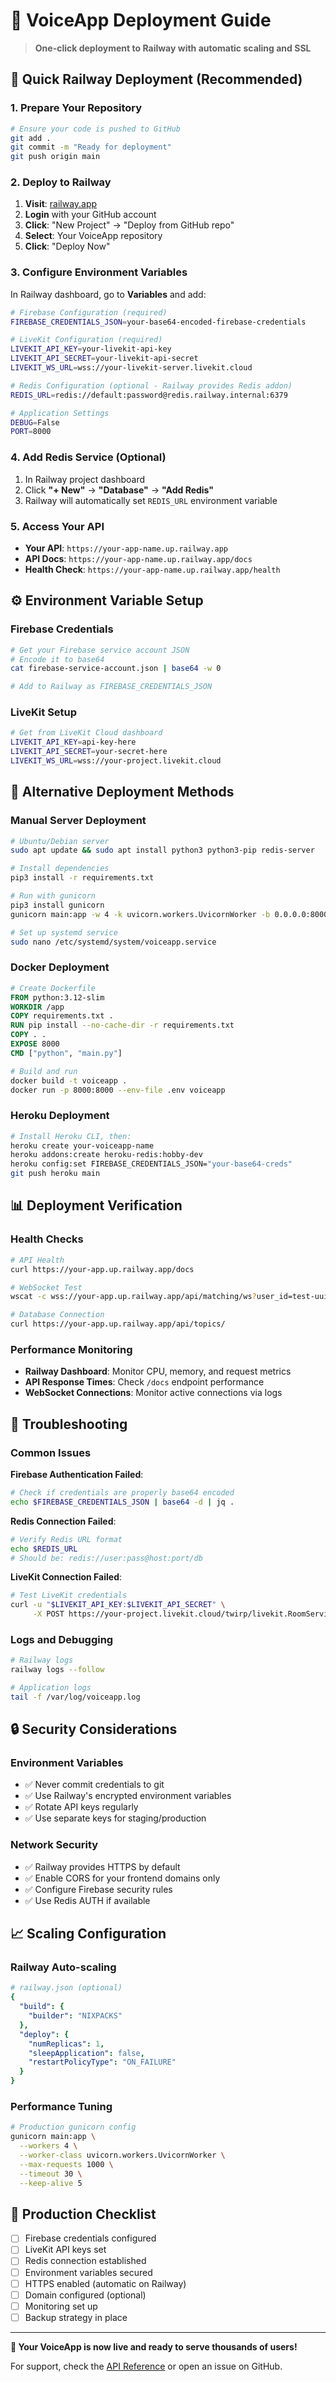# 🚀 VoiceApp Deployment Guide

> **One-click deployment to Railway with automatic scaling and SSL**

## 🎯 **Quick Railway Deployment (Recommended)**

### **1. Prepare Your Repository**
```bash
# Ensure your code is pushed to GitHub
git add .
git commit -m "Ready for deployment"
git push origin main
```

### **2. Deploy to Railway**
1. **Visit**: [railway.app](https://railway.app)
2. **Login** with your GitHub account
3. **Click**: "New Project" → "Deploy from GitHub repo"
4. **Select**: Your VoiceApp repository
5. **Click**: "Deploy Now"

### **3. Configure Environment Variables**
In Railway dashboard, go to **Variables** and add:

```bash
# Firebase Configuration (required)
FIREBASE_CREDENTIALS_JSON=your-base64-encoded-firebase-credentials

# LiveKit Configuration (required)
LIVEKIT_API_KEY=your-livekit-api-key
LIVEKIT_API_SECRET=your-livekit-api-secret
LIVEKIT_WS_URL=wss://your-livekit-server.livekit.cloud

# Redis Configuration (optional - Railway provides Redis addon)
REDIS_URL=redis://default:password@redis.railway.internal:6379

# Application Settings
DEBUG=False
PORT=8000
```

### **4. Add Redis Service (Optional)**
1. In Railway project dashboard
2. Click **"+ New"** → **"Database"** → **"Add Redis"**
3. Railway will automatically set `REDIS_URL` environment variable

### **5. Access Your API**
- **Your API**: `https://your-app-name.up.railway.app`
- **API Docs**: `https://your-app-name.up.railway.app/docs`
- **Health Check**: `https://your-app-name.up.railway.app/health`

## ⚙️ **Environment Variable Setup**

### **Firebase Credentials**
```bash
# Get your Firebase service account JSON
# Encode it to base64
cat firebase-service-account.json | base64 -w 0

# Add to Railway as FIREBASE_CREDENTIALS_JSON
```

### **LiveKit Setup**
```bash
# Get from LiveKit Cloud dashboard
LIVEKIT_API_KEY=api-key-here
LIVEKIT_API_SECRET=your-secret-here
LIVEKIT_WS_URL=wss://your-project.livekit.cloud
```

## 🔧 **Alternative Deployment Methods**

### **Manual Server Deployment**
```bash
# Ubuntu/Debian server
sudo apt update && sudo apt install python3 python3-pip redis-server

# Install dependencies
pip3 install -r requirements.txt

# Run with gunicorn
pip3 install gunicorn
gunicorn main:app -w 4 -k uvicorn.workers.UvicornWorker -b 0.0.0.0:8000

# Set up systemd service
sudo nano /etc/systemd/system/voiceapp.service
```

### **Docker Deployment**
```dockerfile
# Create Dockerfile
FROM python:3.12-slim
WORKDIR /app
COPY requirements.txt .
RUN pip install --no-cache-dir -r requirements.txt
COPY . .
EXPOSE 8000
CMD ["python", "main.py"]
```

```bash
# Build and run
docker build -t voiceapp .
docker run -p 8000:8000 --env-file .env voiceapp
```

### **Heroku Deployment**
```bash
# Install Heroku CLI, then:
heroku create your-voiceapp-name
heroku addons:create heroku-redis:hobby-dev
heroku config:set FIREBASE_CREDENTIALS_JSON="your-base64-creds"
git push heroku main
```

## 📊 **Deployment Verification**

### **Health Checks**
```bash
# API Health
curl https://your-app.up.railway.app/docs

# WebSocket Test
wscat -c wss://your-app.up.railway.app/api/matching/ws?user_id=test-uuid

# Database Connection
curl https://your-app.up.railway.app/api/topics/
```

### **Performance Monitoring**
- **Railway Dashboard**: Monitor CPU, memory, and request metrics
- **API Response Times**: Check `/docs` endpoint performance
- **WebSocket Connections**: Monitor active connections via logs

## 🚨 **Troubleshooting**

### **Common Issues**

**Firebase Authentication Failed**:
```bash
# Check if credentials are properly base64 encoded
echo $FIREBASE_CREDENTIALS_JSON | base64 -d | jq .
```

**Redis Connection Failed**:
```bash
# Verify Redis URL format
echo $REDIS_URL
# Should be: redis://user:pass@host:port/db
```

**LiveKit Connection Failed**:
```bash
# Test LiveKit credentials
curl -u "$LIVEKIT_API_KEY:$LIVEKIT_API_SECRET" \
     -X POST https://your-project.livekit.cloud/twirp/livekit.RoomService/ListRooms
```

### **Logs and Debugging**
```bash
# Railway logs
railway logs --follow

# Application logs
tail -f /var/log/voiceapp.log
```

## 🔒 **Security Considerations**

### **Environment Variables**
- ✅ Never commit credentials to git
- ✅ Use Railway's encrypted environment variables
- ✅ Rotate API keys regularly
- ✅ Use separate keys for staging/production

### **Network Security**
- ✅ Railway provides HTTPS by default
- ✅ Enable CORS for your frontend domains only
- ✅ Configure Firebase security rules
- ✅ Use Redis AUTH if available

## 📈 **Scaling Configuration**

### **Railway Auto-scaling**
```yaml
# railway.json (optional)
{
  "build": {
    "builder": "NIXPACKS"
  },
  "deploy": {
    "numReplicas": 1,
    "sleepApplication": false,
    "restartPolicyType": "ON_FAILURE"
  }
}
```

### **Performance Tuning**
```bash
# Production gunicorn config
gunicorn main:app \
  --workers 4 \
  --worker-class uvicorn.workers.UvicornWorker \
  --max-requests 1000 \
  --timeout 30 \
  --keep-alive 5
```

## 🎯 **Production Checklist**

- [ ] Firebase credentials configured
- [ ] LiveKit API keys set
- [ ] Redis connection established
- [ ] Environment variables secured
- [ ] HTTPS enabled (automatic on Railway)
- [ ] Domain configured (optional)
- [ ] Monitoring set up
- [ ] Backup strategy in place

---

**🚀 Your VoiceApp is now live and ready to serve thousands of users!**

For support, check the [API Reference](API_REFERENCE.md) or open an issue on GitHub. 